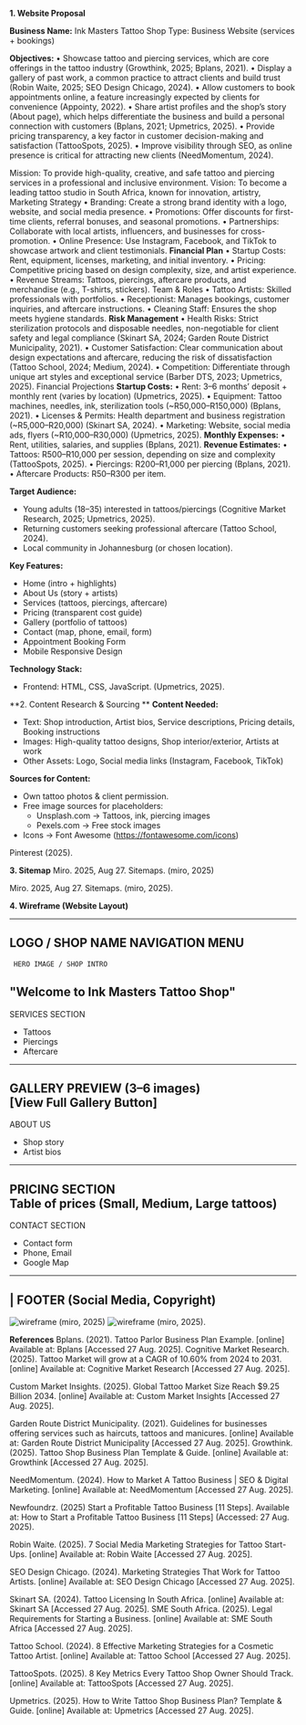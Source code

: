 **1.	Website Proposal**


**Business Name:** Ink Masters Tattoo Shop
Type: Business Website (services + bookings)

**Objectives:**
•	Showcase tattoo and piercing services, which are core offerings in the tattoo industry (Growthink, 2025; Bplans, 2021).
•	Display a gallery of past work, a common practice to attract clients and build trust (Robin Waite, 2025; SEO Design Chicago, 2024).
•	Allow customers to book appointments online, a feature increasingly expected by clients for convenience (Appointy, 2022).
•	Share artist profiles and the shop’s story (About page), which helps differentiate the business and build a personal connection with customers (Bplans, 2021; Upmetrics, 2025).
•	Provide pricing transparency, a key factor in customer decision-making and satisfaction (TattooSpots, 2025).
•	Improve visibility through SEO, as online presence is critical for attracting new clients (NeedMomentum, 2024).

Mission: To provide high-quality, creative, and safe tattoo and piercing services in a professional and inclusive environment. 
Vision: To become a leading tattoo studio in South Africa, known for innovation, artistry, 
Marketing Strategy
•	Branding: Create a strong brand identity with a logo, website, and social media presence.
•	Promotions: Offer discounts for first-time clients, referral bonuses, and seasonal promotions.
•	Partnerships: Collaborate with local artists, influencers, and businesses for cross-promotion.
•	Online Presence: Use Instagram, Facebook, and TikTok to showcase artwork and client testimonials.
**Financial Plan**
•	Startup Costs: Rent, equipment, licenses, marketing, and initial inventory.
•	Pricing: Competitive pricing based on design complexity, size, and artist experience.
•	Revenue Streams: Tattoos, piercings, aftercare products, and merchandise (e.g., T-shirts, stickers).
Team & Roles
•	Tattoo Artists: Skilled professionals with portfolios.
•	Receptionist: Manages bookings, customer inquiries, and aftercare instructions.
•	Cleaning Staff: Ensures the shop meets hygiene standards.
**Risk Management**
•	Health Risks: Strict sterilization protocols and disposable needles, non-negotiable for client safety and legal compliance (Skinart SA, 2024; Garden Route District Municipality, 2021).
•	Customer Satisfaction: Clear communication about design expectations and aftercare, reducing the risk of dissatisfaction (Tattoo School, 2024; Medium, 2024).
•	Competition: Differentiate through unique art styles and exceptional service (Barber DTS, 2023; Upmetrics, 2025).
Financial Projections
**Startup Costs:**
•	Rent: 3–6 months’ deposit + monthly rent (varies by location) (Upmetrics, 2025).
•	Equipment: Tattoo machines, needles, ink, sterilization tools (~R50,000–R150,000) (Bplans, 2021).
•	Licenses & Permits: Health department and business registration (~R5,000–R20,000) (Skinart SA, 2024).
•	Marketing: Website, social media ads, flyers (~R10,000–R30,000) (Upmetrics, 2025).
**Monthly Expenses:**
•	Rent, utilities, salaries, and supplies (Bplans, 2021).
**Revenue Estimates:**
•	Tattoos: R500–R10,000 per session, depending on size and complexity (TattooSpots, 2025).
•	Piercings: R200–R1,000 per piercing (Bplans, 2021).
•	Aftercare Products: R50–R300 per item.

**Target Audience:**
- Young adults (18–35) interested in tattoos/piercings (Cognitive Market Research, 2025; Upmetrics, 2025).
- Returning customers seeking professional aftercare (Tattoo School, 2024).
- Local community in Johannesburg (or chosen location).


**Key Features:**
- Home (intro + highlights)
- About Us (story + artists)
- Services (tattoos, piercings, aftercare)
- Pricing (transparent cost guide)
- Gallery (portfolio of tattoos)
- Contact (map, phone, email, form)
- Appointment Booking Form
- Mobile Responsive Design

**Technology Stack:**
- Frontend: HTML, CSS, JavaScript.
(Upmetrics, 2025).

**2. Content Research & Sourcing
**
**Content Needed:**
- Text: Shop introduction, Artist bios, Service descriptions, Pricing details, Booking instructions
- Images: High-quality tattoo designs, Shop interior/exterior, Artists at work
- Other Assets: Logo, Social media links (Instagram, Facebook, TikTok)

**Sources for Content:**
- Own tattoo photos & client permission.
- Free image sources for placeholders:
  - Unsplash.com → Tattoos, ink, piercing images
  - Pexels.com → Free stock images
- Icons → Font Awesome (https://fontawesome.com/icons)

Pinterest (2025).



**3. Sitemap**
 Miro. 2025, Aug 27. Sitemaps. (miro, 2025)
 
Miro. 2025, Aug 27. Sitemaps. (miro, 2025).

 



**4. Wireframe (Website Layout)**


-------------------------------------------------
 LOGO / SHOP NAME       NAVIGATION MENU      
-------------------------------------------------
     HERO IMAGE / SHOP INTRO                  
 "Welcome to Ink Masters Tattoo Shop"         
-------------------------------------------------
 SERVICES SECTION                               
 - Tattoos                                      
 - Piercings                                    
 - Aftercare                                    
-------------------------------------------------
 GALLERY PREVIEW (3–6 images)                   
[View Full Gallery Button]                    
-------------------------------------------------
 ABOUT US                                       
 - Shop story                                   
 - Artist bios                                  
-------------------------------------------------
 PRICING SECTION                                
 Table of prices (Small, Medium, Large tattoos) 
-------------------------------------------------
CONTACT SECTION                                
 - Contact form                                 
 - Phone, Email                                 
 - Google Map                                   
-------------------------------------------------
| FOOTER (Social Media, Copyright)               
-------------------------------------------------


 ![wireframe](https://www.bing.com/images/blob?bcid=VeueVaZR-dwIDXYjrQq5ESLbEz4Q.....00)
 (miro, 2025)
 ![wireframe](blob:https://chatgpt.com/d5ca08a3-bf5c-479b-a2eb-83c481087436)
 (miro, 2025).

**References**
Bplans. (2021). Tattoo Parlor Business Plan Example. [online] Available at: Bplans [Accessed 27 Aug. 2025].
Cognitive Market Research. (2025). Tattoo Market will grow at a CAGR of 10.60% from 2024 to 2031. [online] Available at: Cognitive Market Research [Accessed 27 Aug. 2025].

Custom Market Insights. (2025). Global Tattoo Market Size Reach $9.25 Billion 2034. [online] Available at: Custom Market Insights [Accessed 27 Aug. 2025].

Garden Route District Municipality. (2021). Guidelines for businesses offering services such as haircuts, tattoos and manicures. [online] Available at: Garden Route District Municipality [Accessed 27 Aug. 2025].
Growthink. (2025). Tattoo Shop Business Plan Template & Guide. [online] Available at: Growthink [Accessed 27 Aug. 2025].

NeedMomentum. (2024). How to Market A Tattoo Business | SEO & Digital Marketing. [online] Available at: NeedMomentum [Accessed 27 Aug. 2025].

Newfoundrz. (2025) Start a Profitable Tattoo Business [11 Steps]. Available at: How to Start a Profitable Tattoo Business [11 Steps] (Accessed: 27 Aug. 2025).

Robin Waite. (2025). 7 Social Media Marketing Strategies for Tattoo Start-Ups. [online] Available at: Robin Waite [Accessed 27 Aug. 2025].

SEO Design Chicago. (2024). Marketing Strategies That Work for Tattoo Artists. [online] Available at: SEO Design Chicago [Accessed 27 Aug. 2025].

Skinart SA. (2024). Tattoo Licensing In South Africa. [online] Available at: Skinart SA [Accessed 27 Aug. 2025].
SME South Africa. (2025). Legal Requirements for Starting a Business. [online] Available at: SME South Africa [Accessed 27 Aug. 2025].

Tattoo School. (2024). 8 Effective Marketing Strategies for a Cosmetic Tattoo Artist. [online] Available at: Tattoo School [Accessed 27 Aug. 2025].

TattooSpots. (2025). 8 Key Metrics Every Tattoo Shop Owner Should Track. [online] Available at: TattooSpots [Accessed 27 Aug. 2025].

Upmetrics. (2025). How to Write Tattoo Shop Business Plan? Template & Guide. [online] Available at: Upmetrics [Accessed 27 Aug. 2025].




